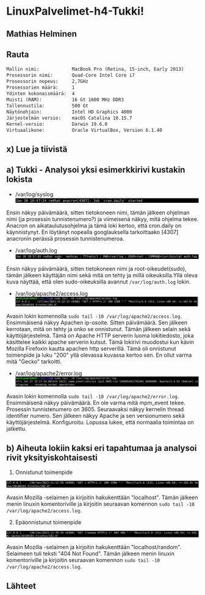 # LinuxPalvelimet-h4-Tukki!

## Mathias Helminen

## Rauta
    Mallin nimi:            MacBook Pro (Retina, 15-inch, Early 2013)
    Prosessorin nimi:       Quad-Core Intel Core i7
    Prosessorin nopeus:     2,7GHz
    Prosessorien määrä:     1
    Ydinten kokonaismäärä:  4
    Muisti (RAM):           16 Gt 1600 MHz DDR3
    Tallennustila:          500 Gt
    Näytönohjain:           Intel HD Graphics 4000
    Järjestelmän versio:    macOS Catalina 10.15.7
    Kernel-versio:          Darwin 19.6.0
    Virtuaalikone:          Oracle VirtualBox, Version 6.1.40
    

## x) Lue ja tiivistä



## a) Tukki - Analysoi yksi esimerkkirivi kustakin lokista

- /var/log/syslog
![Add file: Upload](syslog.png)

Ensin näkyy päivämäärä, sitten tietokoneen nimi, tämän jälkeen ohjelman nimi (ja prosessin tunnistenumero?) ja viimeisenä näkyy, mitä ohjelma tekee. Anacron on aikataulutusohjelma ja tämä loki kertoo, että cron.daily on käynnistynyt. En löytänyt nopealla googlauksella tarkoittaako [4307] anacronin perässä prosessin tunnistenumeroa.



- /var/log/auth.log
![Add file: Upload](auth.png)

Ensin näkyy päivämäärä, sitten tietokoneen nimi ja root-oikeudet(sudo), tämän jälkeen käyttäjän nimi sekä mitä on tehty ja millä oikeuksilla.Yllä oleva kuva näyttää, että olen sudo-oikeuksilla avannut ``/var/log/auth.log`` lokin.



- /var/log/apache2/access.log
![Add file: Upload](access.png)

Avasin lokin komennolla ``sudo tail -10 /var/log/apache2/access.log``. Ensimmäisenä näkyy Apachen ip-osoite. Sitten päivämäärä. Sen jälkeen kerrotaan, mitä on tehty ja onko se onnistunut. Tämän jälkeen selain sekä käyttöjärjestelmä. Tämä on Apache HTTP serverin luoma lokitiedosto, joka käsittelee kaikki apache serverin kutsut. Tämä lokirivi muodostui kun kävin Mozilla Firefoxin kautta apachen http serverillä. Tämä oli onnistunut toimenpide ja luku "200" yllä olevassa kuvassa kertoo sen. En ollut varma mitä "Gecko" tarkoitti.



- /var/log/apache2/error.log
![Add file: Upload](error.png)

Avasin lokin komennolla ``sudo tail -10 /var/log/apache2/error.log``. Ensimmäisenä näkyy päivämäärä. En ole varma mitä mpm_event tekee. Prosessin tunnistenumero on 3605. Seuraavaksi näkyy kernelin thread identifier numero. Sen jälkeen näkyy Apache ja sen versionumero sekä käyttöjärjestelmä. Konfiguroitu. Lopussa lukee, että normaalia toimintaa on jatkettu.



## b) Aiheuta lokiin kaksi eri tapahtumaa ja analysoi rivit yksityiskohtaisesti

1. Onnistunut toimenpide

![Add file: Upload](loki1.png)

Avasin Mozilla -selaimen ja kirjoitin hakukenttään "localhost". Tämän jälkeen menin linuxin komentoriville ja kirjoitin seuraavan komennon ``sudo tail -10 /var/log/apache2/access.log``. 

2. Epäonnistunut toimenpide

![Add file: Upload](loki2.png)

Avasin Mozilla -selaimen ja kirjoitin hakukenttään "localhost/random". Selaimeen tuli teksti "404 Not Found". Tämän jälkeen menin linuxin komentoriville ja kirjoitin seuraavan komennon ``sudo tail -10 /var/log/apache2/access.log``. 

## Lähteet

